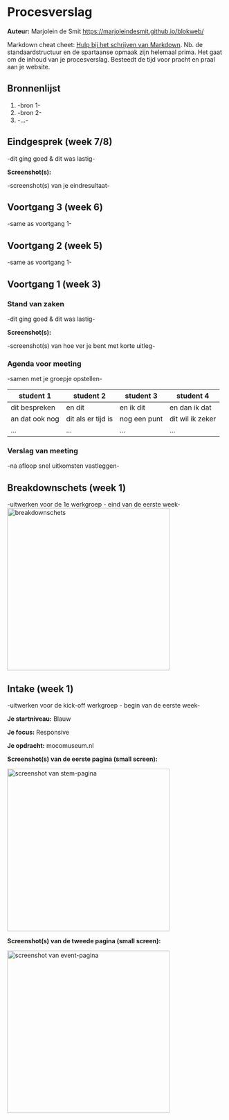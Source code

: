 # Procesverslag
**Auteur:** Marjolein de Smit
https://marjoleindesmit.github.io/blokweb/

Markdown cheat cheet: [Hulp bij het schrijven van Markdown](https://github.com/adam-p/markdown-here/wiki/Markdown-Cheatsheet). Nb. de standaardstructuur en de spartaanse opmaak zijn helemaal prima. Het gaat om de inhoud van je procesverslag. Besteedt de tijd voor pracht en praal aan je website.



## Bronnenlijst
1. -bron 1-
2. -bron 2-
3. -...-



## Eindgesprek (week 7/8)

-dit ging goed & dit was lastig-

**Screenshot(s):**

-screenshot(s) van je eindresultaat-



## Voortgang 3 (week 6)

-same as voortgang 1-



## Voortgang 2 (week 5)

-same as voortgang 1-



## Voortgang 1 (week 3)

### Stand van zaken

-dit ging goed & dit was lastig-

**Screenshot(s):**

-screenshot(s) van hoe ver je bent met korte uitleg-

### Agenda voor meeting

-samen met je groepje opstellen-

| student 1      | student 2          | student 3    | student 4        |
| ---            | ---                | ---          | ---              |
| dit bespreken  | en dit             | en ik dit    | en dan ik dat    |
| an dat ook nog | dit als er tijd is | nog een punt | dit wil ik zeker |
| ...            | ...                | ...          | ...              |

### Verslag van meeting

-na afloop snel uitkomsten vastleggen-



## Breakdownschets (week 1)

-uitwerken voor de 1e werkgroep - eind van de eerste week-
<img src="images/breakdownschetsmoco.png" width="375px" alt="breakdownschets">


## Intake (week 1)
-uitwerken voor de kick-off werkgroep - begin van de eerste week-

**Je startniveau:** Blauw

**Je focus:** Responsive

**Je opdracht:** mocomuseum.nl

**Screenshot(s) van de eerste pagina (small screen):**

<img src="images/expositiespagina.png" width="375px" alt="screenshot van stem-pagina">

**Screenshot(s) van de tweede pagina (small screen):**

<img src="images/detailpagina.png" width="375px" alt="screenshot van event-pagina">
